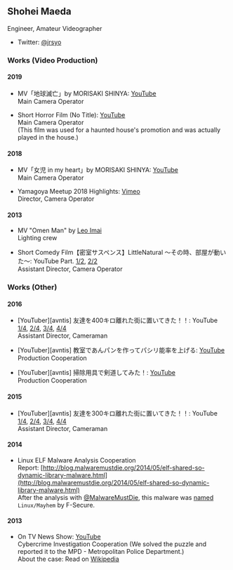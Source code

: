 ## Shohei Maeda

Engineer, Amateur Videographer

- Twitter: [@jrsyo](https://twitter.com/jrsyo)

### Works (Video Production)

#### 2019
- MV「地球滅亡」by MORISAKI SHINYA: [YouTube](https://youtu.be/kZzqYwn1y-k)  
Main Camera Operator

- Short Horror Film (No Title): [YouTube](https://youtu.be/P5z0xi_trUY)  
Main Camera Operator  
(This film was used for a haunted house's promotion and was actually played in the house.)

#### 2018
- MV「女児 in my heart」by MORISAKI SHINYA: [YouTube](https://youtu.be/F2G44eS6aco)  
Main Camera Operator

- Yamagoya Meetup 2018 Highlights: [Vimeo](https://vimeo.com/299163951)  
Director, Camera Operator

#### 2013
- MV "Omen Man" by [Leo Imai](http://www.leoimai.com/)  
Lighting crew

- Short Comedy Film【密室サスペンス】LittleNatural ～その時、部屋が動いた～: YouTube Part. [1/2](https://youtu.be/xVToGNMoih8), [2/2](https://youtu.be/86HVft4g4SY)  
Assistant Director, Camera Operator

### Works (Other)

#### 2016
- [YouTuber][avntis] 友達を400キロ離れた街に置いてきた！！: YouTube [1/4](https://youtu.be/66gBGskxy6M), [2/4](https://youtu.be/x4LjkH3iNSE), [3/4](https://youtu.be/1lfUWTcAbO4), [4/4](https://youtu.be/PXLSG0hDlIs)  
Assistant Director, Cameraman

- [YouTuber][avntis] 教室であんパンを作ってパシリ能率を上げる: [YouTube](https://youtu.be/Ev7xwbg3XX0)  
Production Cooperation

- [YouTuber][avntis] 掃除用具で剣道してみた！: [YouTube](https://youtu.be/5OgPBKNdcc8)  
Production Cooperation

#### 2015
- [YouTuber][avntis] 友達を300キロ離れた街に置いてきた！！: YouTube [1/4](https://youtu.be/REaoJaSCQqs), [2/4](https://youtu.be/plv4C1L5DQQ), [3/4](https://youtu.be/fO79-BAbX3s), [4/4](https://youtu.be/RGIbWTh-4mE)  
Assistant Director, Cameraman

#### 2014
- Linux ELF Malware Analysis Cooperation  
Report: [http://blog.malwaremustdie.org/2014/05/elf-shared-so-dynamic-library-malware.html](http://blog.malwaremustdie.org/2014/05/elf-shared-so-dynamic-library-malware.html)  
After the analysis with [@MalwareMustDie](http://www.malwaremustdie.org/), this malware was [named](https://www.f-secure.com/weblog/archives/00002727.html) `Linux/Mayhem` by F-Secure.

#### 2013
- On TV News Show: [YouTube](https://youtu.be/TevKmexDy_Q)  
Cybercrime Investigation Cooperation (We solved the puzzle and reported it to the MPD - Metropolitan Police Department.)  
About the case: Read on [Wikipedia](https://ja.wikipedia.org/wiki/%E3%83%91%E3%82%BD%E3%82%B3%E3%83%B3%E9%81%A0%E9%9A%94%E6%93%8D%E4%BD%9C%E4%BA%8B%E4%BB%B6)
